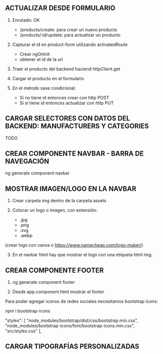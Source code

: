 
## ACTUALIZAR DESDE FORMULARIO

1. Enrutado: OK
    * /products/create: para crear un nuevo producto 
    * /products/:id/update: para actualizar un producto

2. Capturar el id en product-form utilizando activatedRoute
    * Crear ngOnInit
    * obtener el id de la url


3. Traer el producto del backend haciend httpClient.get

4. Cargar el producto en el formulario

5. En el método save condicional:
    * Si no tiene id entonces crear con http POST
    * Si sí tiene id entonces actualizar con http PUT

## CARGAR SELECTORES CON DATOS DEL BACKEND: MANUFACTURERS Y CATEGORIES

TODO

## CREAR COMPONENTE NAVBAR - BARRA DE NAVEGACIÓN

ng generate component navbar

## MOSTRAR IMAGEN/LOGO EN LA NAVBAR

1. Crear carpeta img dentro de la carpeta assets

2. Colocar un logo o imagen, con extensión:
    * .jpg
    * .png
    * .svg
    * .webp

(crear logo con canva o https://www.namecheap.com/logo-maker/)

3. En el navbar html hay que mostrar el logo con una etiqueta html img.

## CREAR COMPONENTE FOOTER

1. ng generate component footer

2. Desde app.component.html mostrar el footer

Para poder agregar iconos de redes sociales necesitamos bootstrap icons:

npm i bootstrap-icons

"styles": [
    "node_modules/bootstrap/dist/css/bootstrap.min.css",
    "node_modules/bootstrap-icons/font/bootstrap-icons.min.css",
    "src/styles.css"
],


## CARGAR TIPOGRAFÍAS PERSONALIZADAS
